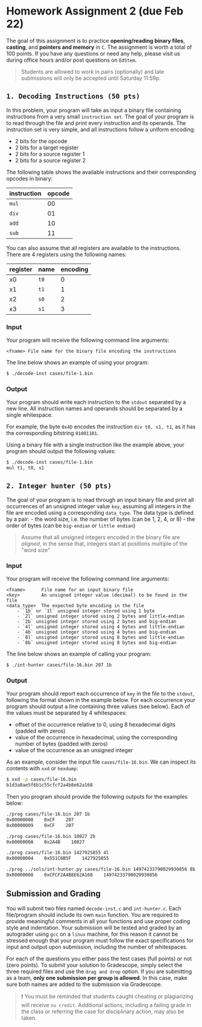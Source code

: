 # Homework Assignment 2 (due Feb 22)

The goal of this assignment is to practice **opening/reading binary files**, **casting**, and  **pointers and memory** in `C`.  The assignment is worth a total of 100 points.  If you have any questions or need any help, please visit us during office hours and/or post questions on `EdStem`.

> Students are allowed to work in pairs (optionally) and late submissions will only be accepted until Saturday 11:59p.


## `1. Decoding Instructions (50 pts)`
In this problem, your program will take as input a binary file containing instructions from a very small `instruction set`.  The goal of your program is to read through the file and print every instruction and its operands.  The instruction set is very simple, and all instructions follow a uniform encoding:

- 2 bits for the opcode
- 2 bits for a target register
- 2 bits for a source register 1
- 2 bits for a source register 2

The following table shows the available instructions and their corresponding opcodes in binary:

| instruction  | opcode |
| ------------- | ------------- |
| `mul` | 00 |
| `div` | 01 |
| `add` | 10 |
| `sub` | 11 |

You can also assume that all registers are available to the instructions.  There are 4 registers using the following names:

| register  | name | encoding |
| --------- | ---- | -------- |
| x0 | `t0` | 0 |
| x1 | `t1` | 1 |
| x2 | `s0` | 2 |
| x3 | `s1` | 3 |

### Input
Your program will receive the following command line arguments:
```text
<fname> File name for the binary file encoding the instructions
```
The line below shows an example of using your program:
```bash
$ ./decode-inst cases/file-1.bin
```

### Output
Your program should write each instruction to the `stdout` separated by a new line.  All instruction names and operands should be separated by a single whitespace.

For example, the byte `0x4D` encodes the instruction `div t0, s1, t1`, as it has the corresponding bitstring `01001101`.  

Using a binary file with a single instruction like the example above, your program should output the following values:

```bash
$ ./decode-inst cases/file-1.bin
mul t1, t0, s1
```

## `2. Integer hunter (50 pts)`

The goal of your program is to read through an input binary file and print all occurrences of an unsigned integer value `key`, assuming all integers in the file are encoded using a corresponding `data_type`.  The data type is defined by a pair:
    - the word size, i.e. the number of bytes (can be 1, 2, 4, or 8)
    - the order of bytes (can be `big-endian` or `little endian`)

> Assume that all unsigned integers encoded in the binary file are *aligned*, in the sense that, integers start at positions multiple of the "word size"

### Input

Your program will receive the following command line arguments:

```text
<fname>      File name for an input binary file
<key>        An unsigned integer value (decimal) to be found in the file
<data_type>  The expected byte encoding in the file
    - `1b` or `1l` unsigned integer stored using 1 byte
    - `2l` unsigned integer stored using 2 bytes and little-endian
    - `2b` unsigned integer stored using 2 bytes and big-endian
    - `4l` unsigned integer stored using 4 bytes and little-endian
    - `4b` unsigned integer stored using 4 bytes and big-endian
    - `8l` unsigned integer stored using 8 bytes and little-endian
    - `8b` unsigned integer stored using 8 bytes and big-endian
```

The line below shows an example of calling your program:
```bash
$ ./int-hunter cases/file-16.bin 207 1b
```

### Output

Your program should report each occurrence of `key` in the file to the `stdout`, following the format shown in the example below.  For each occurrence your program should output a line containing three values (see below).  Each of the values must be separated by 4 whitespaces: 

- offset of the occurrence relative to 0, using 8 hexadecimal digits (padded with zeros)
- value of the occurrence in hexadecimal, using the corresponding number of bytes (padded with zeros)
- value of the occurrence as an unsigned integer

As an example, consider the input file `cases/file-16.bin`.  We can inspect its contents with `xxd` or `hexdump`:

```bash
$ xxd -p cases/file-16.bin   
b1d3a8ae5f6b1c55cfcf2a4b8e62a168
```

Then you program should provide the following outputs for the examples below:

```bash
./prog cases/file-16.bin 207 1b
0x00000008    0xCF    207
0x00000009    0xCF    207

./prog cases/file-16.bin 10827 2b 
0x0000000A    0x2A4B    10827

./prog cases/file-16.bin 1427925855 4l
0x00000004    0x551C6B5F    1427925855

./prog ../sols/int-hunter.py cases/file-16.bin 14974233790029930856 8b
0x00000008    0xCFCF2A4B8E62A168    14974233790029930856
```


## Submission and Grading
You will submit two files named `decode-inst.c` and `int-hunter.c`.  Each file/program should include its own `main` function.  You are required to provide meaningful comments in all your functions and use proper coding style and indentation.  Your submission will be tested and graded by an autograder using `gcc` on a `linux` machine, for this reason it cannot be stressed enough that your program must follow the exact specifications for input and output upon submission, including the number of whitespaces.

For each of the questions you either pass the test cases (full points) or not (zero points).  To submit your solution to Gradescope, simply select the three required files and use the `drag and drop` option.  If you are submitting as a team, **only one submission per group is allowed**.  In this case, make sure both names are added to the submission via Gradescope.

> :heavy_exclamation_mark: You must be reminded that students caught cheating or plagiarizing will receive `no credit`. Additional actions, including a failing grade in the class or referring the case for disciplinary action, may also be taken.
